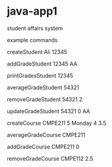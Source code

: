 # java-app1
student affairs system


example commands

createStudent Ali 12345

addGradeStudent 12345 AA

printGradesStudent 12345

averageGradeStudent 54321

removeGradeStudent 54321 2

updateGradeStudent 54321 0 AA

createCourse CMPE211 5 Monday 4 3.5

averageGradeCourse CMPE211

addGradeCourse CMPE211 0

removeGradeCourse CMPE112 2.5

